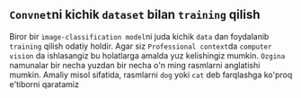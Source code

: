 ## `Convnet`ni kichik `dataset` bilan `training` qilish
Biror bir `image-classification model`ni juda kichik `data` dan foydalanib `training` qilish odatiy holdir. Agar siz `Professional context`da  `computer vision` da ishlasangiz bu holatlarga amalda yuz kelishingiz mumkin. `Ozgina` namunalar bir necha yuzdan bir necha o'n ming rasmlarni anglatishi mumkin. Amaliy misol sifatida, rasmlarni `dog` yoki `cat` deb farqlashga ko'proq e'tiborni qaratamiz